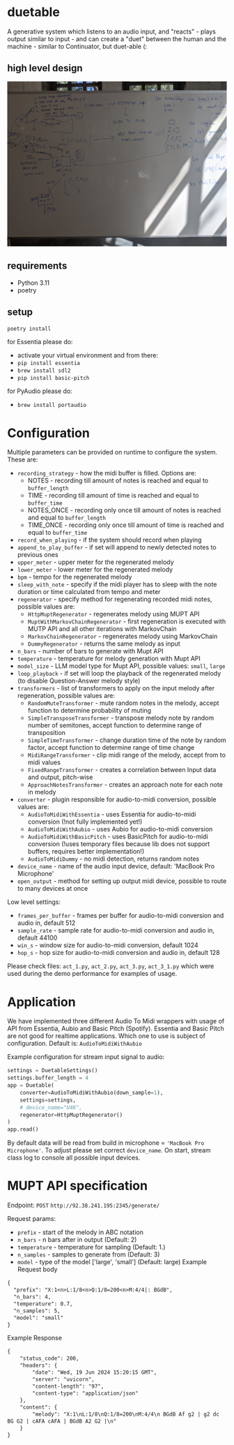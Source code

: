 # duetable

A generative system which listens to an audio input, and "reacts" - plays output similar to input - and can create a "duet" between the human and the machine - similar to Continuator, but duet-able (:

## high level design

![Alt text](./docs/hld.jpg?raw=true "High level design")

## requirements

* Python 3.11
* poetry

## setup

```shell
poetry install
```

for Essentia please do:

* activate your virtual environment and from there:
* `pip install essentia`
* `brew install sdl2`
* `pip install basic-pitch`

for PyAudio please do:

* `brew install portaudio`

# Configuration

Multiple parameters can be provided on runtime to configure the system. These are:
* `recording_strategy` - how the midi buffer is filled. Options are:
  * NOTES - recording till amount of notes is reached and equal to `buffer_length`
  * TIME - recording till amount of time is reached and equal to `buffer_time`
  * NOTES_ONCE - recording only once till amount of notes is reached and equal to `buffer_length`
  * TIME_ONCE - recording only once till amount of time is reached and equal to `buffer_time`
* `record_when_playing` - if the system should record when playing
* `append_to_play_buffer` - if set will append to newly detected notes to previous ones
* `upper_meter` - upper meter for the regenerated melody
* `lower_meter` - lower meter for the regenerated melody 
* `bpm` - tempo for the regenerated melody
* `sleep_with_note` - specify if the midi player has to sleep with the note duration or time calculated from tempo and meter
* `regenerator` - specify method for regenerating recorded midi notes, possible values are:
  * `HttpMuptRegenerator` - regenerates melody using MUPT API
  * `MuptWithMarkovChainRegenerator` - first regeneration is executed with MUTP API and all other iterations with MarkovChain
  * `MarkovChainRegenerator` - regenerates melody using MarkovChain
  * `DummyRegenerator` - returns the same melody as input
* `n_bars` - number of bars to generate with Mupt API
* `temperature` - temperature for melody generation with Mupt API
* `model_size` - LLM model type for Mupt API, possible values: `small`, `large`
* `loop_playback` - if set will loop the playback of the regenerated melody (to disable Question-Answer melody style)
* `transformers` - list of transformers to apply on the input melody after regeneration, possible values are:
  * `RandomMuteTransformer` - mute random notes in the melody, accept function to determine probability of muting
  * `SimpleTransposeTransformer` - transpose melody note by random number of semitones, accept function to determine range of transposition 
  * `SimpleTimeTransformer` - change duration time of the note by random factor, accept function to determine range of time change 
  * `MidiRangeTransformer` - clip midi range of the melody, accept from to midi values 
  * `FixedRangeTransformer` - creates a correlation between Input data and output, pitch-wise
  * `ApproachNotesTransformer` - creates an approach note for each note in melody
* `converter` - plugin responsible for audio-to-midi conversion, possible values are:
  * `AudioToMidiWithEssentia` - uses Essentia for audio-to-midi conversion (!not fully implemented yet!)
  * `AudioToMidiWithAubio` - uses Aubio for audio-to-midi conversion
  * `AudioToMidiWithBasicPitch` - uses BasicPitch for audio-to-midi conversion (!uses temporary files because lib does not support buffers, requires better implementation!)
  * `AudioToMidiDummy` - no midi detection, returns random notes
* `device_name` - name of the audio input device, default: 'MacBook Pro Microphone'
* `open_output` - method for setting up output midi device, possible to route to many devices at once

Low level settings:

* `frames_per_buffer` - frames per buffer for audio-to-midi conversion and audio in, default 512
* `sample_rate` - sample rate for audio-to-midi conversion and audio in, default 44100
* `win_s` - window size for audio-to-midi conversion, default 1024
* `hop_s` - hop size for audio-to-midi conversion and audio in, default 128

Please check files: `act_1.py`, `act_2.py`, `act_3.py`, `act_3_1.py` which were used during the demo performance for examples of usage.

# Application

We have implemented three different Audio To Midi wrappers with usage of API from Essentia, Aubio and Basic Pitch (Spotify).
Essentia and Basic Pitch are not good for realtime applications. Which one to use is subject of configuration. Default is: `AudioToMidiWithAubio`

Example configuration for stream input signal to audio:
```python
settings = DuetableSettings()
settings.buffer_length = 4
app = Duetable(
    converter=AudioToMidiWithAubio(down_sample=1),
    settings=settings,
    # device_name="U46",
    regenerator=HttpMuptRegenerator()
)
app.read()
```

By default data will be read from build in microphone = `'MacBook Pro Microphone'`.
To adjust please set correct `device_name`. On start, stream class log to console all possible input devices.

# MUPT API specification
Endpoint: `POST` `http://92.38.241.195:2345/generate/`

Request params:
* `prefix` - start of the melody in ABC notation
* `n_bars` - n bars after in output (Default: 2)
* `temperature` - temperature for sampling (Default: 1.)
* `n_samples` - samples to generate from (Default: 3)
* `model` - type of the model ['large', 'small'] (Default: large)
Example Request body
```
{
  "prefix": "X:1<n>L:1/8<n>Q:1/8=200<n>M:4/4|: BGdB",
  "n_bars": 4,
  "temperature": 0.7,
  "n_samples": 5,
  "model": "small"
}
```

Example Response
```
{
    "status_code": 200,
    "headers": {
        "date": "Wed, 19 Jun 2024 15:20:15 GMT",
        "server": "uvicorn",
        "content-length": "97",
        "content-type": "application/json"
    },
    "content": {
        "melody": "X:1\nL:1/8\nQ:1/8=200\nM:4/4\n BGdB Af g2 | g2 dc BG G2 | cAFA cAFA | BGdB A2 G2 |\n"
    }
}
```